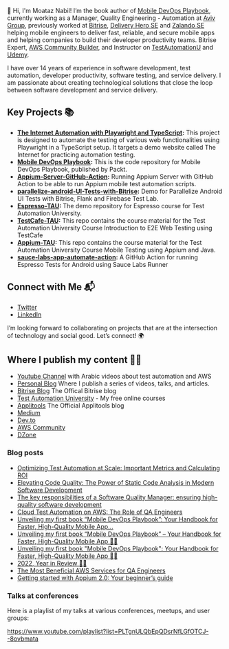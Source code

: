 👋 Hi, I'm Moataz Nabil! I’m the book author of [Mobile DevOps Playbook](https://www.amazon.com/Mobile-DevOps-Playbook-accelerating-high-quality/dp/1803242558/ref=sr_1_1?keywords=9781803242552&qid=1680253844&sr=8-1), currently working as a Manager, Quality Engineering - Automation at [Aviv Group](https://www.aviv-group.com/),  previously worked at [Bitrise](https://bitrise.io/), [Delivery Hero SE](https://www.deliveryhero.com/) and [Zalando SE](https://www.zalando.de/) helping mobile engineers to deliver fast, reliable, and secure mobile apps and helping companies to build their developer productivity teams. Bitrise Expert, [AWS Community Builder](https://aws.amazon.com/developer/community/community-builders/community-builders-directory/?cb-cards.sort-by=item.additionalFields.cbName&cb-cards.sort-order=asc&awsf.builder-category=*all&awsf.location=*all&awsf.year=*all&cb-cards.q=moataz&cb-cards.q_operator=AND), and Instructor on [TestAutomationU](https://testautomationu.applitools.com/instructors/moataz_nabil.html) and [Udemy](https://www.udemy.com/course/selenium-webdriver-from-foundation-to-framework-in-arabic/?referralCode=070F61E78CBA6A4AD2D3).

I have over 14 years of experience in software development, test automation, developer productivity, software testing, and service delivery. I am passionate about creating technological solutions that close the loop between software development and service delivery. 

## Key Projects 📚
- **[The Internet Automation with Playwright and TypeScript](https://github.com/moatazeldebsy/the-internet-automation-playwright-typescript):** This project is designed to automate the testing of various web functionalities using Playwright in a TypeScript setup. It targets a demo website called The Internet for practicing automation testing.
- **[Mobile DevOps Playbook](https://github.com/moatazeldebsy/Mobile-DevOps-Playbook):** This is the code repository for Mobile DevOps Playbook, published by Packt.
- **[Appium-Server-GitHub-Action](https://github.com/moatazeldebsy/Appium-Server-GitHub-Action):** Running Appium Server with GitHub Action to be able to run Appium mobile test automation scripts.
- **[parallelize-android-UI-Tests-with-Bitrise](https://github.com/moatazeldebsy/parallelize-android-UI-Tests-with-Bitrise):** Demo for Parallelize Android UI Tests with Bitrise, Flank and Firebase Test Lab.
- **[Espresso-TAU](https://github.com/moatazeldebsy/Espresso-TAU):** The demo repository for Espresso course for Test Automation University.
- **[TestCafe-TAU](https://github.com/moatazeldebsy/TestCafe-TAU):** This repo contains the course material for the Test Automation University Course Introduction to E2E Web Testing using TestCafe
- **[Appium-TAU](https://github.com/moatazeldebsy/Appium-TAU):** This repo contains the course material for the Test Automation University Course Mobile Testing using Appium and Java.
- **[sauce-labs-app-automate-action](https://github.com/moatazeldebsy/sauce-labs-app-automate-action):** A GitHub Action for running Espresso Tests for Android using Sauce Labs Runner

## Connect with Me 📬

- [Twitter](https://twitter.com/Moatazeldebsy)
- [LinkedIn](https://www.linkedin.com/in/moataz-nabil/)


I’m looking forward to collaborating on projects that are at the intersection of technology and social good. Let’s connect! 🌍

## Where I publish my content ✍🏻 
- [Youtube Channel](https://www.youtube.com/c/MoatazNabil01) with Arabic videos about test automation and AWS
- [Personal Blog](https://moataznabil.blog/) Where I publish a series of videos, talks, and articles.
- [Bitrise Blog](https://blog.bitrise.io/author/moataz-nabil) The Offical Bitrise blog
- [Test Automation University](https://testautomationu.applitools.com/instructors/moataz_nabil.html) - My free online courses
- [Applitools](https://applitools.com/blog/author/moataznabil/) The Official Applitools blog 
- [Medium](http://moatazeldebsy.medium.com/)
- [Dev.to](https://dev.to/moataznabil)
- [AWS Community](https://community.aws/@moataz)
- [DZone](https://dzone.com/users/3017444/moataznabil.html)

### Blog posts
<!-- BLOG-POST-LIST:START -->
- [Optimizing Test Automation at Scale: Important Metrics and Calculating ROI](https://moatazeldebsy.medium.com/optimizing-test-automation-at-scale-important-metrics-and-calculating-roi-553c2ff66edb?source=rss-22507dab7991------2)
- [Elevating Code Quality: The Power of Static Code Analysis in Modern Software Development](https://medium.com/aviv-product-tech-blog/elevating-code-quality-the-power-of-static-code-analysis-in-modern-software-development-e0316e303afb?source=rss-22507dab7991------2)
- [The key responsibilities of a Software Quality Manager: ensuring high-quality software development](https://dev.to/moataznabil/the-key-responsibilities-of-a-software-quality-manager-ensuring-high-quality-software-development-3a9f)
- [Cloud Test Automation on AWS: The Role of QA Engineers](https://dev.to/aws-builders/cloud-test-automation-on-aws-the-role-of-qa-engineers-4j23)
- [Unveiling my first book “Mobile DevOps Playbook”: Your Handbook for Faster, High-Quality Mobile App…](https://moatazeldebsy.medium.com/unveiling-my-first-book-mobile-devops-playbook-your-handbook-for-faster-high-quality-mobile-app-19affc21ebfa?source=rss-22507dab7991------2)
- [Unveiling my first book “Mobile DevOps Playbook” – Your Handbook for Faster, High-Quality Mobile App 📱🚀](https://moataznabil.blog/2023/04/27/unveiling-my-first-book-mobile-devops-playbook-your-handbook-for-faster-high-quality-mobile-app-%f0%9f%93%b1%f0%9f%9a%80/)
- [Unveiling my first book &quot;Mobile DevOps Playbook&quot;: Your Handbook for Faster, High-Quality Mobile App 📱🚀](https://dev.to/moataznabil/unveiling-my-first-book-mobile-devops-playbook-your-handbook-for-faster-high-quality-mobile-app-28m3)
- [2022, Year in Review 🙌🏻](https://moataznabil.blog/2022/12/28/2022-year-in-review-%f0%9f%99%8c%f0%9f%8f%bb/)
- [The Most Beneficial AWS Services for QA Engineers](https://dev.to/aws-builders/the-most-beneficial-aws-services-for-qa-engineers-40f7)
- [Getting started with Appium 2.0: Your beginner’s guide](https://dev.to/moataznabil/getting-started-with-appium-20-your-beginners-guide-3m32)
<!-- BLOG-POST-LIST:END -->

### Talks at conferences
Here is a playlist of my talks at various conferences, meetups, and user groups:

https://www.youtube.com/playlist?list=PLTgnULQbEpQDsrNfLGfOTCJ--8ovbmata
